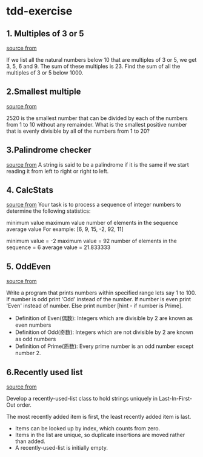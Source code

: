 # tdd-exercise

## 1. Multiples of 3 or 5

[source from](https://projecteuler.net/problem=1)

If we list all the natural numbers below 10 that are multiples of 3 or 5, we get 3, 5, 6 and 9. The sum of these
multiples is 23. Find the sum of all the multiples of 3 or 5 below 1000.

## 2.Smallest multiple

[source from](https://projecteuler.net/problem=5)

2520 is the smallest number that can be divided by each of the numbers from 1 to 10 without any remainder. What is the
smallest positive number that is evenly divisible by all of the numbers from 1 to 20?

## 3.Palindrome checker

[source from](https://khalilstemmler.com/articles/test-driven-development/introduction-to-tdd/#Requirements)
A string is said to be a palindrome if it is the same if we start reading it from left to right or right to left.

## 4. CalcStats

[source from](https://www.programmingwithwolfgang.com/tdd-kata)
Your task is to process a sequence of integer numbers to determine the following statistics:

minimum value maximum value number of elements in the sequence average value For example: [6, 9, 15, -2, 92, 11]

minimum value = -2 maximum value = 92 number of elements in the sequence = 6 average value = 21.833333

## 5. OddEven

[source from](https://github.com/garora/TDD-Katas/tree/master/src#the-oddeven-kata)

Write a program that prints numbers within specified range lets say 1 to 100. If number is odd print 'Odd' instead of
the number. If number is even print 'Even' instead of number. Else print number [hint - if number is Prime].
- Definition of Even(偶数): Integers which are divisible by 2 are known as even numbers
- Definition of Odd(奇数): Integers which are not divisible by 2 are known as odd numbers
- Definition of Prime(质数): Every prime number is an odd number except number 2.

## 6.Recently used list

[source from](https://www.programmingwithwolfgang.com/tdd-kata/#recently-used-list)

Develop a recently-used-list class to hold strings uniquely in Last-In-First-Out order.

The most recently added item is first, the least recently added item is last.
- Items can be looked up by index, which counts from zero.
- Items in the list are unique, so duplicate insertions are moved rather than added.
- A recently-used-list is initially empty.